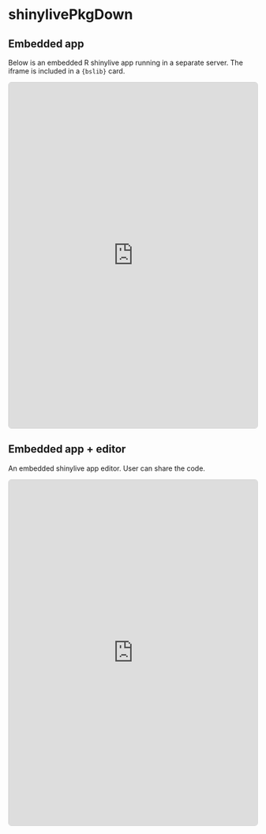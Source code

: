 
<!-- README.md is generated from README.Rmd. Please edit that file -->

# shinylivePkgDown

<!-- badges: start -->
<!-- badges: end -->

## Embedded app

Below is an embedded R shinylive app running in a separate server. The
iframe is included in a `{bslib}` card.

<div class="card bslib-card bslib-mb-spacing html-fill-item html-fill-container" data-bslib-card-init data-require-bs-caller="card()" data-require-bs-version="5">
<div class="card-body bslib-gap-spacing html-fill-item html-fill-container" style="margin-top:auto;margin-bottom:auto;flex:1 1 auto;">
<iframe src="https://shinylive.rinterface.com/app/#code=NobwRAdghgtgpmAXGKAHVA6ASmANGAYwHsIAXOMpMAGwEsAjAJykYE8AKAZwAtaJWAlAB0IdJiw71OAFgAiUHsIgiArrQAEAHgC06gCYLu9Iiz0AFKAHM47EevWlapanHUBedULAAhIgA91AEEzAEkvXDt9Q2NTAAk4KD04RnYBCIh7Ax4Yxj0AZVok+hZU9Mzok1zfPQ5I+1IrTgASTlJWF1swYxr1EHViggBrS0YiFQg9bWJqIkZEdUtuIlaAd15yAF8vNLr1ADNqNT0sIhXbDPtLqAJHEm8VUlISTqfLSxcAfWM-cM8wABUiG8XOpfD8wDsLpd1NdbhB7o9nl5GHAYEQAG5wL7+X5eLCojGuMG-AjUBScdx-eiWbQGCDWRjbMrQmE3Wh3B5PCCdFGtWZY764sD4vko0E4vDqUnkyleanaTgqAgEOCcThM3b2WHs+GcpFgFSoAzkbHg3B-ACqRqg5HFZqlZLVsq6NNQjFoMAk212kOhTFKu2+5xZDicII85D8pAA8g9UA9Ot8Pq0bXANVDLl4wf0iDVwpr1IVnTBWIK8AXpmTUJwGOH1P8sBaAKLM6Gk5ZQeh1hvN1uXVAzGNxhNeAdEUjejNKexKJQiTjJTGMLS6PbjNnPPjx0jmsakbfmhdqnUCXqRPfbppj0gr9QoibJMyD9ggXYogCO7AAhFuHk0S98TSVmgC56NO-bPowECzDA7AAEwAAwIQI4EbOB57DqQTRJimto6HeFBJIw-xwFGL67Lhrj4bQezqOwv5YQB-hAUQ1BVqBp5eMB1ZwHoXjqHA1ALn866sexvFeLsqAKOQnQALKsDmAS0OqkqUah6EXEQUiLnATaYmQ9EQJerzvAK-jmq+GaGsacBgp0TH2tqJDOqZLiTvYaGROeOmMJi+kUKQRmXiiaKYqalm7DZqb2V4jm-M5GQeMiBKYh56heRcPkLn5ekGUFDFNLyTwohFZ7Wda5CxWA8WSolzrFfy6WZfY2W6QFhmFdFJrfJFFW2bFGatTVpYSuaBb1clBqVWmkoFkQqBwhSHh0K0wYhqGziuB43BwZ0ABycArJt7mSlkRiVHo3iJNY7AAIzmtMszOm6HpehCvobbhKjLX8dIMriQ2XJwrGFPEiTJJSPYtgW9grIUpDcJS0gFuBM6RC1nhab5-n5cFf6OU06IqbWcB9W2Ykgbxt40XRhWE9xHF-IzElgAJQmuF4olsVTfFgLsxM1l2VG6LT+OMaNfhEyTwucWAguk-xgnCV4vB6Ekyj8xm8BqlYIvqNJrQ2F4ClKYWqmPZTPF6ONKATL8CuyxRSwrPt440bQBA2jq7A65wevmm0qDbX8KwsBAfCWL8egqMwcKUndGkiFsygQDwfCsIE6DsGoh66YwShgBsuDgNA8BULITZ5AAwlgIRmP8ITRvteCECQ5CUMg-xhnA8zxGxRDqHkvD8F+IiBA8SxzOo8jE3o6gAOLMBAABWJAYOPk+zBajDUPM3CPKgiAAPTH+6ZDJHs1xwBgxAwCIAAynsUAu8xySE-wiLIKkDlArBybmXuQ8XZewXCIf4jR5jWEeJHBUDRGDkD4hAf4rBg7zGHhnEQRcS6QFgAgZA+JEjwAwDAPQrdiAX07gCXgFIVIwgyP3GY6gADqsxqDzwwfwGE6AN4QCLgAXSAA&amp;h=0" height="700" width="100%" style="border: 1px solid rgba(0,0,0,0.175); border-radius: .375rem;" allowfullscreen="" allow="autoplay" data-external="1"></iframe>
</div>
<script data-bslib-card-init>bslib.Card.initializeAllCards();</script>
</div>

## Embedded app + editor

An embedded shinylive app editor. User can share the code.

<div class="card bslib-card bslib-mb-spacing html-fill-item html-fill-container" data-bslib-card-init data-require-bs-caller="card()" data-require-bs-version="5">
<div class="card-body bslib-gap-spacing html-fill-item html-fill-container" style="margin-top:auto;margin-bottom:auto;flex:1 1 auto;">
<iframe src="https://shinylive.rinterface.com/editor/#code=NobwRAdghgtgpmAXGKAHVA6ASmANGAYwHsIAXOMpMAGwEsAjAJykYE8AKAZwAtaJWAlAB0IdJiw71OAFgAiUHsIgiArrQAEAHgC06gCYLu9Iiz0AFKAHM47EevWlapanHUBedULAAhIgA91AEEzAEkvXDt9Q2NTAAk4KD04RnYBCIh7Ax4Yxj0AZVok+hZU9Mzok1zfPQ5I+1IrTgASTlJWF1swYxr1EHViggBrS0YiFQg9bWJqIkZEdUtuIlaAd15yAF8vNLr1ADNqNT0sIhXbDPtLqAJHEm8VUlISTqfLSxcAfWM-cM8wABUiG8XOpfD8wDsLpd1NdbhB7o9nl5GHAYEQAG5wL7+X5eLCojGuMG-AjUBScdx-eiWbQGCDWRjbMrQmE3Wh3B5PCCdFGtWZY764sD4vko0E4vDqUnkyleanaTgqAgEOCcThM3b2WHs+GcpFgFSoAzkbHg3B-ACqRqg5HFZqlZLVsq6NNQjFoMAk212kOhTFKu2+5xZDicII85D8pAA8g9UA9Ot8Pq0bXANVDLl4wf0iDVwpr1IVnTBWIK8AXpmTUJwGOH1P8sBaAKLM6Gk5ZQeh1hvN1uXVAzGNxhNeAdEUjejNKexKJQiTjJTGMLS6PbjNnPPjx0jmsakbfmhdqnUCXqRPfbppj0gr9QoibJMyD9ggXYogCO7AAhFuHk0S98TSVmgC56NO-bPowECzDA7AAEwAAwIQI4EbOB57DqQTRJimto6HeFBJIw-xwFGL67Lhrj4bQezqOwv5YQB-hAUQ1BVqBp5eMB1ZwHoXjqHA1ALn866sexvFeLsqAKOQnQALKsDmAS0OqkqUah6EXEQUiLnATaYmQ9EQJerzvAK-jmq+GaGsacBgp0TH2tqJDOqZLiTvYaGROeOmMJi+kUKQRmXiiaKYqalm7DZqb2V4jm-M5GQeMiBKYh56heRcPkLn5ekGUFDFNLyTwohFZ7Wda5CxWA8WSolzrFfy6WZfY2W6QFhmFdFJrfJFFW2bFGatTVpYSuaBb1clBqVWmkoFkQqBwhSHh0K0wYhqGziuB43BwZ0ABycArJt7mSlkRiVHo3iJNY7AAIzmtMszOm6HpehCvobbhKjLX8dIMriQ2XJwrGFPEiTJJSPYtgW9grIUpDcJS0gFuBM6RC1nhab5-n5cFf6OU06IqbWcB9W2Ykgbxt40XRhWE9xHF-IzElgAJQmuF4olsVTfFgLsxM1l2VG6LT+OMaNfhEyTwucWAguk-xgnCV4vB6Ekyj8xm8BqlYIvqNJrQ2F4ClKYWqmPZTPF6ONKATL8CuyxRSwrPt440bQBA2jq7A65wevmm0qDbX8KwsBAfCWL8egqMwcKUndGkiFsygQDwfCsIE6DsGoh66YwShgBsuDgNA8BULITZ5AAwlgIRmP8ITRvteCECQ5CUMg-xhnA8zxGxRDqHkvD8F+IiBA8SxzOo8jE3o6gAOLMBAABWJAYOPk+zBajDUPM3CPKgiAAPTH+6ZDJHs1xwBgxAwCIAAynsUAu8xySE-wiLIKkDlArBybmXuQ8XZewXCIf4jR5jWEeJHBUDRGDkD4hAf4rBg7zGHhnEQRcS6QFgAgZA+JEjwAwDAPQrdiAX07gCXgFIVIwgyP3GY6gADqsxqDzwwfwGE6AN4QCLgAXSAA" height="700" width="100%" style="border: 1px solid rgba(0,0,0,0.175); border-radius: .375rem;" allowfullscreen="" allow="autoplay" data-external="1"></iframe>
</div>
<script data-bslib-card-init>bslib.Card.initializeAllCards();</script>
</div>
